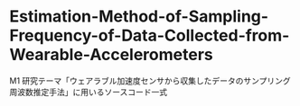 # Estimation-Method-of-Sampling-Frequency-of-Data-Collected-from-Wearable-Accelerometers

M1 研究テーマ「ウェアラブル加速度センサから収集したデータのサンプリング周波数推定手法」に用いるソースコード一式
